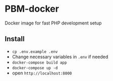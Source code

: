 # PBM-docker

Docker image for fast PHP development setup

## Install 

* `cp .env.example .env`
* Change necessary variables in `.env` if needed
* `docker-compose build app`
* `docker-compose up -d`
* open `http://localhost:8000`
